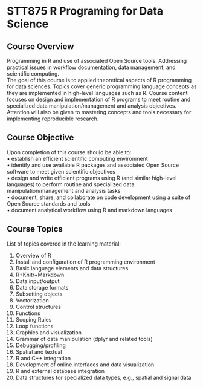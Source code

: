# STT875 R Programing for Data Science
     
## Course Overview
Programming in R and use of associated Open Source tools. Addressing practical issues in workflow documentation, data management, and scientific computing.         
The goal of this course is to applied theoretical aspects of R programming for data sciences. Topics cover generic programming language concepts as they are implemented in high-level languages such as R. Course content focuses on design and implementation of R programs to meet routine and specialized data manipulation/management and analysis objectives. Attention will also be given to mastering concepts and tools necessary for implementing reproducible research.
         
## Course Objective
Upon completion of this course should be able to:     
• establish an efficient scientific computing environment    
• identify and use available R packages and associated Open Source software to meet given
scientific objectives     
• design and write efficient programs using R (and similar high-level languages) to perform
routine and specialized data manipulation/management and analysis tasks      
• document, share, and collaborate on code development using a suite of Open Source standards
and tools    
• document analytical workflow using R and markdown languages     
      
## Course Topics
List of topics covered in the learning material: 
1. Overview of R
2. Install and configuration of R programming environment      
3. Basic language elements and data structures
4. R+Knitr+Markdown
5. Data input/output
6. Data storage formats        
7. Subsetting objects       
8. Vectorization
9. Control structures        
10. Functions     
11. Scoping Rules    
12. Loop functions    
13. Graphics and visualization
14. Grammar of data manipulation (dplyr and related tools)      
15. Debugging/profiling
16. Spatial and textual
17. R and C++ integration
18. Development of online interfaces and data visualization
19. R and external database integration
20. Data structures for specialized data types, e.g., spatial and signal data    
     


